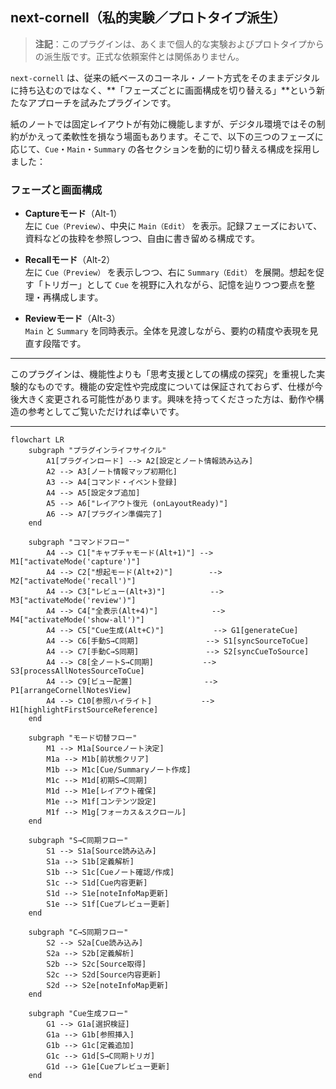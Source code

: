 ## next-cornell（私的実験／プロトタイプ派生）

> **注記**：このプラグインは、あくまで個人的な実験およびプロトタイプからの派生版です。正式な依頼案件とは関係ありません。

`next-cornell` は、従来の紙ベースのコーネル・ノート方式をそのままデジタルに持ち込むのではなく、**「フェーズごとに画面構成を切り替える」**という新たなアプローチを試みたプラグインです。

紙のノートでは固定レイアウトが有効に機能しますが、デジタル環境ではその制約がかえって柔軟性を損なう場面もあります。そこで、以下の三つのフェーズに応じて、`Cue`・`Main`・`Summary` の各セクションを動的に切り替える構成を採用しました：

### フェーズと画面構成

- **Captureモード**（Alt-1）  
  左に `Cue（Preview）`、中央に `Main（Edit）` を表示。記録フェーズにおいて、資料などの抜粋を参照しつつ、自由に書き留める構成です。

- **Recallモード**（Alt-2）  
  左に `Cue（Preview）` を表示しつつ、右に `Summary（Edit）` を展開。想起を促す「トリガー」として `Cue` を視野に入れながら、記憶を辿りつつ要点を整理・再構成します。

- **Reviewモード**（Alt-3）  
  `Main` と `Summary` を同時表示。全体を見渡しながら、要約の精度や表現を見直す段階です。

---

このプラグインは、機能性よりも「思考支援としての構成の探究」を重視した実験的なものです。機能の安定性や完成度については保証されておらず、仕様が今後大きく変更される可能性があります。興味を持ってくださった方は、動作や構造の参考としてご覧いただければ幸いです。

---


```mermaid
flowchart LR
    subgraph "プラグインライフサイクル"
        A1[プラグインロード] --> A2[設定とノート情報読み込み]
        A2 --> A3[ノート情報マップ初期化]
        A3 --> A4[コマンド・イベント登録]
        A4 --> A5[設定タブ追加]
        A5 --> A6["レイアウト復元 (onLayoutReady)"]
        A6 --> A7[プラグイン準備完了]
    end

    subgraph "コマンドフロー"
        A4 --> C1["キャプチャモード(Alt+1)"] --> M1["activateMode('capture')"]
        A4 --> C2["想起モード(Alt+2)"]        --> M2["activateMode('recall')"]
        A4 --> C3["レビュー(Alt+3)"]          --> M3["activateMode('review')"]
        A4 --> C4["全表示(Alt+4)"]            --> M4["activateMode('show-all')"]
        A4 --> C5["Cue生成(Alt+C)"]           --> G1[generateCue]
        A4 --> C6[手動S→C同期]               --> S1[syncSourceToCue]
        A4 --> C7[手動C→S同期]               --> S2[syncCueToSource]
        A4 --> C8[全ノートS→C同期]           --> S3[processAllNotesSourceToCue]
        A4 --> C9[ビュー配置]                --> P1[arrangeCornellNotesView]
        A4 --> C10[参照ハイライト]           --> H1[highlightFirstSourceReference]
    end

    subgraph "モード切替フロー"
        M1 --> M1a[Sourceノート決定]
        M1a --> M1b[前状態クリア]
        M1b --> M1c[Cue/Summaryノート作成]
        M1c --> M1d[初期S→C同期]
        M1d --> M1e[レイアウト確保]
        M1e --> M1f[コンテンツ設定]
        M1f --> M1g[フォーカス＆スクロール]
    end

    subgraph "S→C同期フロー"
        S1 --> S1a[Source読み込み]
        S1a --> S1b[定義解析]
        S1b --> S1c[Cueノート確認/作成]
        S1c --> S1d[Cue内容更新]
        S1d --> S1e[noteInfoMap更新]
        S1e --> S1f[Cueプレビュー更新]
    end

    subgraph "C→S同期フロー"
        S2 --> S2a[Cue読み込み]
        S2a --> S2b[定義解析]
        S2b --> S2c[Source取得]
        S2c --> S2d[Source内容更新]
        S2d --> S2e[noteInfoMap更新]
    end

    subgraph "Cue生成フロー"
        G1 --> G1a[選択検証]
        G1a --> G1b[参照挿入]
        G1b --> G1c[定義追加]
        G1c --> G1d[S→C同期トリガ]
        G1d --> G1e[Cueプレビュー更新]
    end


```

